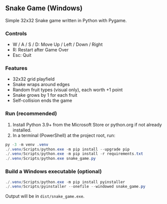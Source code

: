 ## Snake Game (Windows)

Simple 32x32 Snake game written in Python with Pygame.

### Controls
- W / A / S / D: Move Up / Left / Down / Right
- R: Restart after Game Over
- Esc: Quit

### Features
- 32x32 grid playfield
- Snake wraps around edges
- Random fruit types (visual only), each worth +1 point
- Snake grows by 1 for each fruit
- Self-collision ends the game

### Run (recommended)
1. Install Python 3.9+ from the Microsoft Store or python.org if not already installed.
2. In a terminal (PowerShell) at the project root, run:

```powershell
py -3 -m venv .venv
./.venv/Scripts/python.exe -m pip install --upgrade pip
./.venv/Scripts/python.exe -m pip install -r requirements.txt
./.venv/Scripts/python.exe snake_game.py
```

### Build a Windows executable (optional)
```powershell
./.venv/Scripts/python.exe -m pip install pyinstaller
./.venv/Scripts/pyinstaller --onefile --windowed snake_game.py
```
Output will be in `dist/snake_game.exe`.



